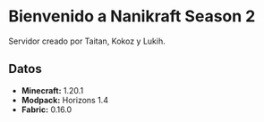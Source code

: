# Bienvenido a Nanikraft Season 2
Servidor creado por Taitan, Kokoz y Lukih.

## Datos
- **Minecraft:** 1.20.1
- **Modpack:** Horizons 1.4
- **Fabric:** 0.16.0
